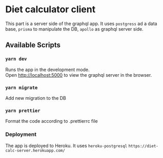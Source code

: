 # Diet calculator client

This part is a server side of the graphql app. It uses `postgress` ad a data base, `prisma` to manipulate the DB, `apollo` as graphql server side.

## Available Scripts

### `yarn dev`

Runs the app in the development mode.\
Open [http://localhost:5000](http://localhost:4000) to view the graphql server in the browser.

### `yarn migrate`

Add new migration to the DB

### `yarn prettier`

Format the code according to .prettierrc file

### Deployment
The app is deployed to Heroku. It uses `heroku-postgresql`
`https://diet-calc-server.herokuapp.com/`